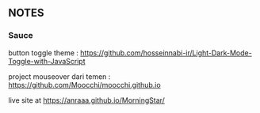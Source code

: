 ## NOTES

### Sauce

button toggle theme : https://github.com/hosseinnabi-ir/Light-Dark-Mode-Toggle-with-JavaScript

project mouseover dari temen : https://github.com/Moocchi/moocchi.github.io

live site at https://anraaa.github.io/MorningStar/
